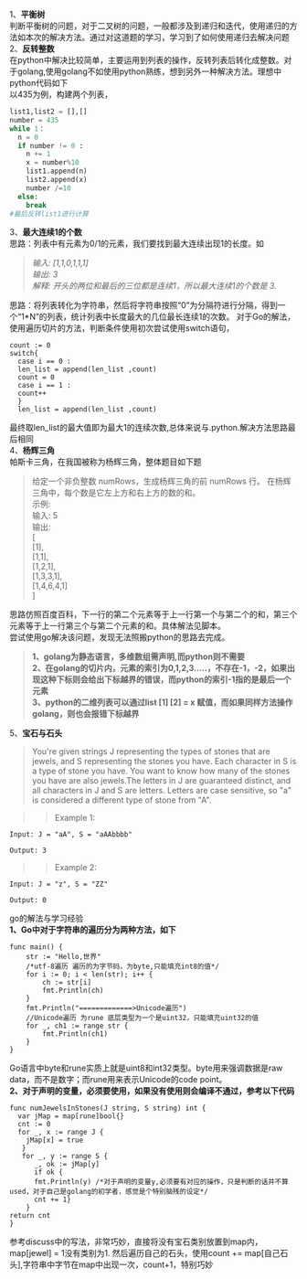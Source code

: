 1、**平衡树**  
判断平衡树的问题，对于二叉树的问题，一般都涉及到递归和迭代，使用递归的方法如本次的解决方法。通过对这道题的学习，学习到了如何使用递归去解决问题  
2、**反转整数**  
在python中解决比较简单，主要运用到列表的操作，反转列表后转化成整数。对于golang,使用golang不如使用python熟练，想到另外一种解决方法。理想中python代码如下  
以435为例，构建两个列表，  
```python
list1,list2 = [],[]  
number = 435  
while 1：  
  n = 0  
  if number != 0 :  
    n += 1  
    x = number%10  
    list1.append(n)  
    list2.append(x)  
    number /=10   
  else:  
    break   
#最后反转list1进行计算  
```
3、**最大连续1的个数**  
思路：列表中有元素为0/1的元素，我们要找到最大连续出现1的长度。如
>*输入: [1,1,0,1,1,1]*  
*输出: 3*  
*解释: 开头的两位和最后的三位都是连续1，所以最大连续1的个数是 3.*
>
思路：将列表转化为字符串，然后将字符串按照“0”为分隔符进行分隔，得到一个“1\*N”的列表，统计列表中长度最大的几位最长连续1的次数。
对于Go的解法，使用遍历切片的方法，判断条件使用初次尝试使用switch语句，
```golang
count := 0 
switch{
  case i == 0 :
  len_list = append(len_list ,count)
  count = 0 
  case i == 1 :
  count++
  }
  len_list = append(len_list ,count)
  ```
  最终取len_list的最大值即为最大1的连续次数,总体来说与.python.解决方法思路最后相同  
  4、**杨辉三角**  
帕斯卡三角，在我国被称为杨辉三角，整体题目如下题
>给定一个非负整数 numRows，生成杨辉三角的前 numRows 行。
>在杨辉三角中，每个数是它左上方和右上方的数的和。  
>示例:  
>输入: 5  
>输出:  
>[  
     [1],  
    [1,1],  
   [1,2,1],  
  [1,3,3,1],  
 [1,4,6,4,1]  
]  
>
思路仿照百度百科，下一行的第二个元素等于上一行第一个与第二个的和，第三个元素等于上一行第三个与第二个元素的和。具体解法见脚本。    
尝试使用go解决该问题，发现无法照搬python的思路去完成。  
>**1、golang为静态语言，多维数组需声明,而python则不需要  
2、在golang的切片内，元素的索引为0,1,2,3.....，不存在-1，-2，如果出现这种下标则会给出下标越界的错误，而python的索引-1指的是最后一个元素  
3、python的二维列表可以通过list [1] [2] = x 赋值，而如果同样方法操作golang，则也会报错下标越界**    

5、**宝石与石头**  
>You're given strings J representing the types of stones that are jewels, and S representing the stones you have.  Each character in S is a type of stone you have.  You want to know how many of the stones you have are also jewels.The letters in J are guaranteed distinct, and all characters in J and S are letters. Letters are case sensitive, so "a" is considered a different type of stone from "A".  

>>Example 1:  

``Input: J = "aA", S = "aAAbbbb"``

``Output: 3``  

>>Example 2:  

``Input: J = "z", S = "ZZ"``

``Output: 0`` 

>
go的解法与学习经验  
**1、Go中对于字符串的遍历分为两种方法，如下**  
```golang
func main() {
    str := "Hello,世界"
    /*utf-8遍历 遍历的为字节码，为byte,只能填充int8的值*/
    for i := 0; i < len(str); i++ {
        ch := str[i]
        fmt.Println(ch)
    }
    fmt.Println("=============>Unicode遍历")
    //Unicode遍历 为rune 底层类型为一个是uint32，只能填充uint32的值
    for _, ch1 := range str {
        fmt.Println(ch1)
    }
}
```
Go语言中byte和rune实质上就是uint8和int32类型。byte用来强调数据是raw data，而不是数字；而rune用来表示Unicode的code point。  
**2、对于声明的变量，必须要使用，如果没有使用则会编译不通过，参考以下代码**  
```golang
func numJewelsInStones(J string, S string) int {
  var jMap = map[rune]bool{}
  cnt := 0
  for _, x := range J {
    jMap[x] = true
   }
   for _, y := range S {
      _, ok := jMap[y]
      if ok {
      fmt.Println(y) /*对于声明的变量y,必须要有对应的操作，只是判断的话并不算used，对于自己是golang的初学者，感觉是个特别脑残的设定*/
      cnt += 1}
    }
return cnt
}
```
参考discuss中的写法，非常巧妙，直接将没有宝石类别放置到map内，map[jewel] = 1没有类别为1.
然后遍历自己的石头，使用count += map[自己石头],字符串中字节在map中出现一次，count+1，特别巧妙
